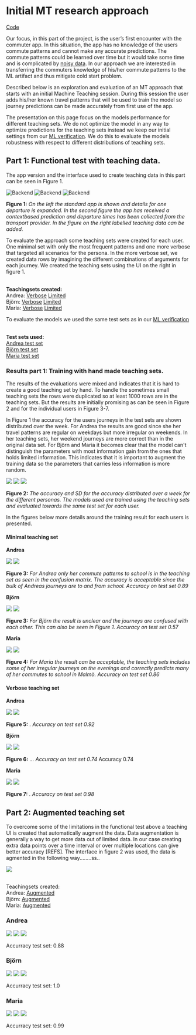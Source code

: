 # Initial MT research approach
[Code](mt.ipynb)

Our focus, in this part of the project, is the user’s first encounter with the commuter app. In this situation, the app has no knowledge of the users commute patterns and cannot make any accurate predictions. The commute patterns could be learned over time but it would take some time and is complicated by [noisy data](../README.md#data-collection). In our approach we are interested in transferring the commuters knowledge of his/her commute patterns to the ML artifact and thus mitigate cold start problem.

Described below is an exploration and evaluation of an MT approach that starts with an initial Machine Teaching session. During this session the user adds his/her known travel patterns that will be used to train the model so journey predictions can be made accurately from first use of the app.

 The presentation on this page focus on the models performance for different teaching sets. We do not optimize the model in any way to optimize predictions for the teaching sets instead we keep our initial settings from our [ML verification](../ml/ml.md). We do this to evaluate the models robustness with respect to different distributions of teaching sets.

## Part 1: Functional test with teaching data.

 The app version and the interface used to create teaching data in this part can be seen in Figure 1.

![Backend](../images/small_detail_search.png)
![Backend](../images/small_prediction.png)
![Backend](../images/trainingdata.png)

**Figure 1:** *On the left the standard app is shown and details for one departure is expanded. In the second figure the app has received a contextbased prediction and departure times has been collected from the transport provider. In the figure on the right labelled teaching data can be added.*


To evaluate the approach some teaching sets were created for each user. One minimal set with only the most frequent patterns and one more verbose that targeted all scenarios for the persona. In the more verbose set, we created data rows by imagining the different combinations of arguments for each journey. We created the teaching sets using the UI on the right in figure 1.

<br>**Teachingsets created:**<br>
Andrea:
[Verbose](../data/ehaBtfOPDNZjzy1MEvjQmGo4Zv12_teaching_set.csv)
[Limited](../data/ehaBtfOPDNZjzy1MEvjQmGo4Zv12_teaching_set_minimal.csv)
<br>Björn:
[Verbose](../data/hCWCulj7M1aMVyd0Fm0Eqrv8q1Q2_teaching_set.csv)
[Limited](../data/hCWCulj7M1aMVyd0Fm0Eqrv8q1Q2_teaching_set_minimal.csv)
<br>Maria:
[Verbose](../data/tnK534JMwwfhvUEycn69HPbhqkt2_teaching_set.csv)
[Limited](../data/tnK534JMwwfhvUEycn69HPbhqkt2_teaching_set_minimal.csv)

To evaluate the models we used the same test sets as in our [ML verification](../ml/ml.md)

<br>**Test sets used:**<br>
[Andrea test set](../data/ehaBtfOPDNZjzy1MEvjQmGo4Zv12_test.csv)<br>
[Björn test set](../data/hCWCulj7M1aMVyd0Fm0Eqrv8q1Q2_test.csv)<br>
[Maria test set](../data/tnK534JMwwfhvUEycn69HPbhqkt2_test.csv)

### Results part 1: Training with hand made teaching sets.
The results of the evaluations were mixed and indicates that it is hard to create a good teaching set by hand. To handle the sometimes small teaching sets the rows were duplicated so at least 1000 rows are in the teaching sets. But the results are initially promising as can be seen in Figure 2 and for the individual users in Figure 3-7.

In Figure 1 the accuracy for the users journeys in the test sets are shown distributed over the week. For Andrea the results are good since she her travel patterns are regular on weekdays but more irregular on weekends. In her teaching sets, her weekend journeys are more correct than in the original data set. For Björn and Maria it becomes clear that the model can't distinguish the parameters with most information gain from the ones that holds limited information. This indicates that it is important to augment the training data so the parameters that carries less information is more random.

![](../images/andrea_teach1_small.png)
![](../images/bjorn_teach1_small.png)
![](../images/maria_teach1_small.png)

**Figure 2:** *The accuracy and SD for the accuracy distributed over a week for the different personas. The models used are trained using the teaching sets and evaluated towards the same test set for each user.*

In the figures below more details around the training result for each users is presented.

#### Minimal teaching set

**Andrea**

![](../images/andrea_train2.png)
![](../images/andrea_cf1.png)

**Figure 3:** *For Andrea only her commute patterns to school is in the teaching set as seen in the confusion matrix. The accuracy is acceptable since the bulk of Andreas journeys are to and from school. Accuracy on test set 0.89*

**Björn**

![](../images/bjorn_train1.png)
![](../images/bjorn_cf1.png)

**Figure 3:** *For Björn the result is unclear and the journeys are confused with each other. This can also be seen in Figure 1. Accuracy on test set 0.57*

**Maria**

![](../images/maria_train1.png)
![](../images/maria_cf1.png)

**Figure 4:** *For Maria the result can be acceptable, the teaching sets includes some of her irregular journeys on the evenings and correctly predicts many of her commutes to school in Malmö. Accuracy on test set 0.86*

#### Verbose teaching set

**Andrea**

![](../images/andrea_train2.png)
![](../images/andrea_cf2.png)

**Figure 5:** *. Accuracy on test set 0.92*

**Björn**

![](../images/bjorn_train2.png)
![](../images/bjorn_cf2.png)

**Figure 6:** *... Accuracy on test set 0.74*
Accuracy 0.74

**Maria**

![](../images/maria_train2.png)
![](../images/maria_cf2.png)

**Figure 7:** *. Accuracy on test set 0.98*


## Part 2: Augmented teaching set
To overcome some of the limitations in the functional test above a teaching UI is created that automatically augment the data. Data augmentation is generally a way to get more data out of limited data. In our case creating extra data points over a time interval or over multiple locations can give better accuracy [REFS].
The interface in figure 2 was used, the data is agmented in the following way........ss..

![](../images/mt1.png)

<br>Teachingsets created:<br>
Andrea:
[Augmented](../data/ehaBtfOPDNZjzy1MEvjQmGo4Zv12_teaching_set_aug.csv)
<br>Björn:
[Augmented](../data/hCWCulj7M1aMVyd0Fm0Eqrv8q1Q2_teaching_set_aug.csv)
<br>Maria:
[Augmented](../data/tnK534JMwwfhvUEycn69HPbhqkt2_teaching_set_aug.csv)

### Andrea

![](../images/andrea_train3.png)
![](../images/andrea_teach3.png)
![](../images/andrea_cf3.png)

Accurracy test set: 0.88

### Björn

![](../images/bjorn_train3.png)
![](../images/bjorn_teach3.png)
![](../images/bjorn_cf3.png)

Accurracy test set: 1.0

### Maria

![](../images/maria_train3.png)
![](../images/maria_teach3.png)
![](../images/maria_cf3.png)

Accurracy test set: 0.99
